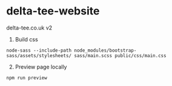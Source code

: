 # delta-tee-website
delta-tee.co.uk v2

1. Build css

```
node-sass --include-path node_modules/bootstrap-sass/assets/stylesheets/ sass/main.scss public/css/main.css
```

2. Preview page locally

```
npm run preview
```
